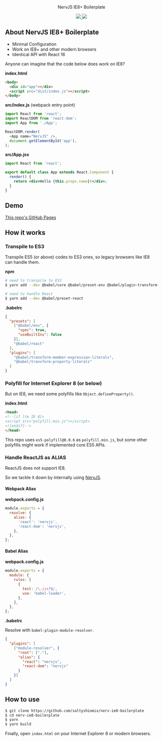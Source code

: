 <p align="center">NervJS IE8+ Boilerplate</p>
<p align="center">
  <a href="https://david-dm.org/saltyshiomix/nerv-ie8-boilerplate">
    <img src="https://david-dm.org/saltyshiomix/nerv-ie8-boilerplate.svg">
  </a>
  <a href="https://david-dm.org/saltyshiomix/nerv-ie8-boilerplate?type=dev">
    <img src="https://david-dm.org/saltyshiomix/nerv-ie8-boilerplate/dev-status.svg">
  </a>
</p>

## About NervJS IE8+ Boilerplate

- Minimal Configuration
- Work on IE8+ and other modern browsers
- Identical API with React 16

Anyone can imagine that the code below does work on IE8?

**index.html**

```html
<body>
  <div id="app"></div>
  <script src="dist/index.js"></script>
</body>
```

**src/index.js** (webpack entry point)

```js
import React from 'react';
import ReactDOM from 'react-dom';
import App from './App';

ReactDOM.render(
  <App name="NervJS" />,
  document.getElementById('app'),
);
```

**src/App.jsx**

```jsx
import React from 'react';

export default class App extends React.Component {
  render() {
    return <div>Hello {this.props.name}!</div>;
  }
}
```

## Demo

[This repo's GitHub Pages](https://saltyshiomix.github.io/nerv-ie8-boilerplate)

## How it works

### Transpile to ES3

Transpile ES5 (or above) codes to ES3 ones, so legacy browsers like IE8 can handle them.

**npm**

```bash
# need to transpile to ES3
$ yarn add --dev @babel/core @babel/preset-env @babel/plugin-transform-property-literals @babel/plugin-transform-member-expression-literals

# need to handle React
$ yarn add --dev @babel/preset-react
```

**.babelrc**

```json
{
  "presets": [
    ["@babel/env", {
      "spec": true,
      "useBuiltIns": false
    }],
    "@babel/react"
  ],
  "plugins": [
    "@babel/transform-member-expression-literals",
    "@babel/transform-property-literals"
  ]
}
```

### Polyfill for Internet Explorer 8 (or below)

But on IE8, we need some polyfills like `Object.defineProperty()`.

**index.html**

```html
<head>
<!--[if lte IE 8]>
<script src="polyfill.min.js"></script>
<![endif]-->
</head>
```

This repo uses `es5-polyfill@0.0.6` as `polyfill.min.js`, but some other polyfills might work if implemented core ES5 APIs.

### Handle ReactJS as **ALIAS**

ReactJS does not support IE8.

So we tackle it down by internally using [NervJS](https://github.com/NervJS/nerv).

#### Webpack Alias

**webpack.config.js**

```js
module.exports = {
  resolve: {
    alias: {
      'react': 'nervjs',
      'react-dom': 'nervjs',
    },
  },
};
```

#### Babel Alias

**webpack.config.js**

```js
module.exports = {
  module: {
    rules: [
      {
        test: /\.jsx?$/,
        use: 'babel-loader',
      },
    ],
  },
};
```

**.babelrc**

Resolve with `babel-plugin-module-resolver`.

```json
{
  "plugins": [
    ["module-resolver", {
      "root": ["."],
      "alias": {
        "react": "nervjs",
        "react-dom": "nervjs"
      }
    }]
  ]
}
```

## How to use

```bash
$ git clone https://github.com/saltyshiomix/nerv-ie8-boilerplate
$ cd nerv-ie8-boilerplate
$ yarn
$ yarn build
```

Finally, open `index.html` on your Internet Explorer 8 or modern browsers.
